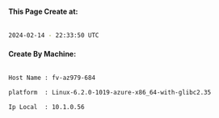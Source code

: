 
   
#### This Page Create at:

```bash

2024-02-14 - 22:33:50 UTC

```

#### Create By Machine:

```bash

Host Name : fv-az979-684

platform  : Linux-6.2.0-1019-azure-x86_64-with-glibc2.35

Ip Local  : 10.1.0.56

```

